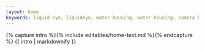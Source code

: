 ```yaml
---
layout: home
keywords: liquid eye, liquideye, water-housing, water housing, camera housings, rock solid, super light, housing accessories, surf photography, canon, nikon, sony, panasonic, olympus, liquid eye team, beginner, intermediate, professional, zoom control, removable pistol grip, aqua housings, splash water, handmade, custom made,
---
```

{% capture intro %}{% include editables/home-text.md %}{% endcapture %}
{{ intro | markdownify }}
